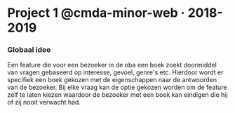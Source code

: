 # Project 1 @cmda-minor-web · 2018-2019
### Globaal idee
Een feature die voor een bezoeker in de oba een boek zoekt doormiddel van vragen gebaseerd op interesse, gevoel, genre's etc. Hierdoor wordt er specifiek een boek gekozen met de eigenschappen naar de antwoorden van de bezoeker. Bij elke vraag kan de optie gekozen worden om de feature zelf te laten kiezen waardoor de bezoeker met een boek kan eindigen die hij of zij nooit verwacht had.
